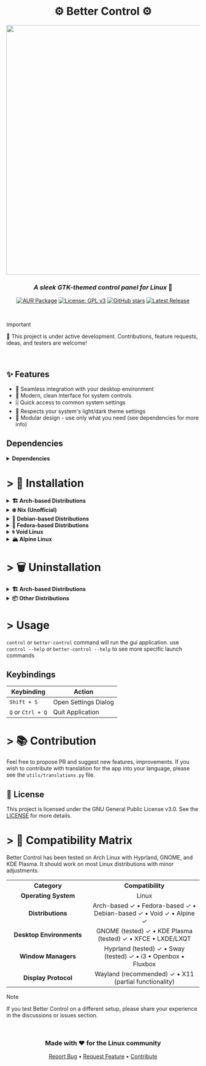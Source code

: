 <div align="center">

# ⚙️ Better Control ⚙️

<img src="https://github.com/user-attachments/assets/21a9f732-28a0-4da4-b0ff-9f9093cb2b3b" width="650">

### *A sleek GTK-themed control panel for Linux* 🐧

[![AUR Package](https://img.shields.io/badge/AUR-better--control--git-429768?style=flat-square&logo=archlinux&logoColor=white&labelColor=444)](https://aur.archlinux.org/packages/better-control-git)
[![License: GPL v3](https://img.shields.io/badge/License-GPLv3-429768.svg?style=flat-square&logo=github&labelColor=444)](LICENSE)
[![GitHub stars](https://img.shields.io/github/stars/quantumvoid0/better-control?style=flat-square&color=429768&logo=polestar&labelColor=444)](https://github.com/quantumvoid0/better-control/stargazers)
[![Latest Release](https://img.shields.io/github/v/release/quantumvoid0/better-control.svg?style=flat-square&color=429768&logo=speedtest&label=latest-release&labelColor=444)](https://github.com/quantumvoid0/better-control/releases/latest)

</div>
<br>

> [!IMPORTANT]
> 🚧 This project is under active development. Contributions, feature requests, ideas, and testers are welcome!

<br>

## ✨ Features

- 🔄 Seamless integration with your desktop environment
- 📱 Modern, clean interface for system controls
- 🎚️ Quick access to common system settings
- 🌙 Respects your system's light/dark theme settings
- 🧩 Modular design - use only what you need (see dependencies for more info)

## Dependencies
<details>
<summary><b>Dependencies</b></summary>
  
Before installing, ensure you have `git` and `base-devel` installed.

### Core Dependencies

| Dependency | Purpose |
|------------|---------|
| **GTK 3** | UI framework |
| **Python Libraries** | python-gobject, python-dbus, python-psutil, python-setproctitle |

### Feature-Specific Dependencies

| Feature | Required Packages |
|---------|------------------|
| **Wi-Fi Management** | NetworkManager, python-qrcode |
| **Bluetooth** | BlueZ & BlueZ Utils |
| **Audio Control** | PipeWire or PulseAudio |
| **Brightness** | brightnessctl |
| **Power Management** | power-profiles-daemon, upower |
| **Blue Light Filter** | gammastep |
| **USBGuard** | USBGuard |
| **pillow** | For QR Code on wifi |

> [TIP]
> If you don't need a specific feature, you can safely omit its corresponding dependency and hide its tab in the settings.

</details>

# > 💾 Installation

<details>
<summary><b>🏗️ Arch-based Distributions</b></summary>

```bash
yay -S better-control-git
```
If you dont have an AUR helper like yay above , follow the steps below
```
git clone https://aur.archlinux.org/better-control-git.git
cd better-control-git
makepkg -si
```

</details>

<details>
<summary><b>❄️ Nix (Unofficial)</b></summary>

> This is an unofficial Nix flake maintained by the community. All issues related to it should be directed to their repository:
> 
> https://github.com/Rishabh5321/better-control-flake
</details>

<details>
<summary><b>🐧 Debian-based Distributions</b></summary>

```bash
sudo apt update && sudo apt install -y libgtk-3-dev network-manager bluez bluez-utils pulseaudio brightnessctl python3-gi python3-dbus python3 power-profiles-daemon gammastep python3-requests python3-qrcode python3-setproctitle python3-pil usbguard
```
```bash
git clone https://github.com/quantumvoid0/better-control.git
cd better-control
make
sudo make install
```
</details>

<details>
<summary><b>🎩 Fedora-based Distributions</b></summary>

```bash
sudo dnf install -y gtk3 NetworkManager bluez bluez-utils pulseaudio brightnessctl python3-gobject python3-dbus python3 power-profiles-daemon gammastep python3-requests python3-qrcode python3-setproctitle python3-pillow usbguard

```
```bash
git clone https://github.com/quantumvoid0/better-control.git
cd better-control
make
sudo make install
```
</details>

<details>
<summary><b>🌀 Void Linux</b></summary>

```bash
sudo xbps-install -S NetworkManager pulseaudio brightnessctl python3-gobject python3-dbus python3 power-profiles-daemon gammastep python3-requests python3-qrcode gtk+3 bluez python3-Pillow usbguard
sudo xbps-install -S python3-pip
pip install setproctitle

```
```bash
git clone https://github.com/quantumvoid0/better-control.git
cd better-control
make
sudo make install
```
</details>

<details>
<summary><b>🏔️ Alpine Linux</b></summary>

```bash
sudo apk add gtk3 networkmanager bluez bluez-utils pulseaudio brightnessctl py3-gobject py3-dbus python3 power-profiles-daemon gammastep py3-requests py3-qrcode py3-pip py3-setuptools gcc musl-dev python3-dev py3-pillow
pip install setproctitle

```
```bash
git clone https://github.com/quantumvoid0/better-control.git
cd better-control
make
sudo make install
```

</details>

# > 🗑️ Uninstallation

<details>
<summary><b>🏗️ Arch-based Distributions</b></summary>

```bash
sudo pacman -R better-control-git
```
> The above lines will not remove the dependencies , but if you want to remove dependencies use the lines below:
```
sudo pacman -Rns better-control-git
```
</details>

<details>
<summary><b>📦 Other Distributions</b></summary>
  
```bash
git clone https://github.com/quantumvoid0/better-control
cd better-control
sudo make uninstall
```
</details>

# > Usage

`control` or `better-control` command will run the gui application. use `control --help` or `better-control --help` to see more specific launch commands

## Keybindings

| Keybinding | Action |
|------------|--------|
| `Shift + S` | Open Settings Dialog |
| `Q` or `Ctrl + Q` | Quit Application |

# > 📚 Contribution
Feel free to propose PR and suggest new features, improvements. If you wish to contribute with translation for the app into your language, please see the `utils/translations.py` file.


## 📄 License

This project is licensed under the GNU General Public License v3.0. See the [LICENSE](LICENSE) for more details.


# > 🧪 Compatibility Matrix

Better Control has been tested on Arch Linux with Hyprland, GNOME, and KDE Plasma. It should work on most Linux distributions with minor adjustments.

<table>
  <tr>
    <th align="center" width="200">Category</th>
    <th align="center">Compatibility</th>
  </tr>
  <tr>
    <td align="center"><b>Operating System</b></td>
    <td align="center">Linux</td>
  </tr>
  <tr>
    <td align="center"><b>Distributions</b></td>
    <td align="center">Arch-based ✓ • Fedora-based ✓ • Debian-based ✓ • Void ✓ • Alpine ✓</td>
  </tr>
  <tr>
    <td align="center"><b>Desktop Environments</b></td>
    <td align="center">GNOME (tested) ✓ • KDE Plasma (tested) ✓ • XFCE • LXDE/LXQT</td>
  </tr>
  <tr>
    <td align="center"><b>Window Managers</b></td>
    <td align="center">Hyprland (tested) ✓ • Sway (tested) ✓ • i3 • Openbox • Fluxbox</td>
  </tr>
  <tr>
    <td align="center"><b>Display Protocol</b></td>
    <td align="center">Wayland (recommended) ✓ • X11 (partial functionality)</td>
  </tr>
</table>

> [!NOTE]
> If you test Better Control on a different setup, please share your experience in the discussions or issues section.

<br>

<div align="center">

### Made with ❤️ for the Linux community

[Report Bug](https://github.com/quantumvoid0/better-control/issues) • 
[Request Feature](https://github.com/quantumvoid0/better-control/discussions) • 
[Contribute](https://github.com/quantumvoid0/better-control/tree/main?tab=readme-ov-file#--contribution)

</div>
